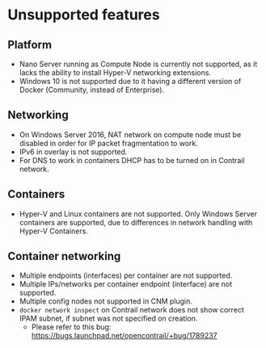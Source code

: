 # Unsupported features

## Platform

* Nano Server running as Compute Node is currently not supported, as it lacks the ability to install Hyper-V networking extensions.
* Windows 10 is not supported due to it having a different version of Docker (Community, instead of Enterprise).

## Networking

* On Windows Server 2016, NAT network on compute node must be disabled in order for IP packet fragmentation to work.
* IPv6 in overlay is not supported.
* For DNS to work in containers DHCP has to be turned on in Contrail network.

## Containers

* Hyper-V and Linux containers are not supported. Only Windows Server containers are supported, 
due to differences in network handling with Hyper-V Containers.

## Container networking

* Multiple endpoints (interfaces) per container are not supported.
* Multiple IPs/networks per container endpoint (interface) are not supported.
* Multiple config nodes not supported in CNM plugin.
* `docker network inspect` on Contrail network does not show correct IPAM subnet, if subnet was not specified on creation.
    * Please refer to this bug: https://bugs.launchpad.net/opencontrail/+bug/1789237
